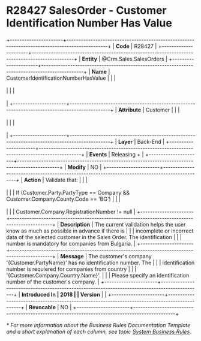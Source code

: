 ﻿---
erp.type: business-rule
erp.entity: Crm.Sales.SalesOrders
---

# R28427 SalesOrder - Customer Identification Number Has Value
+----------------------+-----------------------------------------------------------------------------------------------+
| **Code**             | R28427                                                                                        |
+----------------------+-----------------------------------------------------------------------------------------------+
| **Entity**           | @Crm.Sales.SalesOrders                                                                        |
+----------------------+-----------------------------------------------------------------------------------------------+
| **Name**             | CustomerIdentificationNumberHasValue                                                          |
|                      | <br/><br/>                                                                                    |
|                      | <br/><br/>                                                                                    |
+----------------------+-----------------------------------------------------------------------------------------------+
| **Attribute**        | Customer                                                                                      |
|                      | <br/><br/>                                                                                    |
|                      | <br/><br/>                                                                                    |
+----------------------+-----------------------------------------------------------------------------------------------+
| **Layer**            | Back-End                                                                                      |
+----------------------+-----------------------------------------------------------------------------------------------+
| **Events**           | Releasing +                                                                                   |
+----------------------+-----------------------------------------------------------------------------------------------+
| **Modify**           | NO                                                                                            |
+----------------------+-----------------------------------------------------------------------------------------------+
| **Action**           | Validate that:                                                                                |
|                      | <br/><br/>                                                                                    |
|                      | If (Customer.Party.PartyType == Company && Customer.Company.County.Code == \'BG\')            |
|                      | <br/><br/>                                                                                    |
|                      | Customer.Company.RegistrationNumber != null                                                   |
+----------------------+-----------------------------------------------------------------------------------------------+
| **Description**      | The current validation helps the user know as much as possible in advance if there is         |
|                      | incomplete or incorrect data of the selected customer in the Sales Order. The identification  |
|                      | number is mandatory for companies from Bulgaria.                                              |
+----------------------+-----------------------------------------------------------------------------------------------+
| **Message**          | The customer\'s company \'{Customer.PartyName}\' has no identification number. The            |
|                      | identification number is requiered for companies from country                                 |
|                      | \'{Customer.Company.Country.Name}\'.                                                          |
|                      | Please specify an identification number of the customer\'s company.                           |
+----------------------+-----------------------------------------------------------------------------------------------+
| **Introduced In      | 2018                                                                                          |
| Version**            |                                                                                               |
+----------------------+-----------------------------------------------------------------------------------------------+
| **Revocable**        | NO                                                                                            |
+----------------------+-----------------------------------------------------------------------------------------------+

*\* For more information about the Business Rules Documentation Template and a short explanation of each column, see
topic [System Business Rules](../templates/template-description-system-business-rules.md).*
